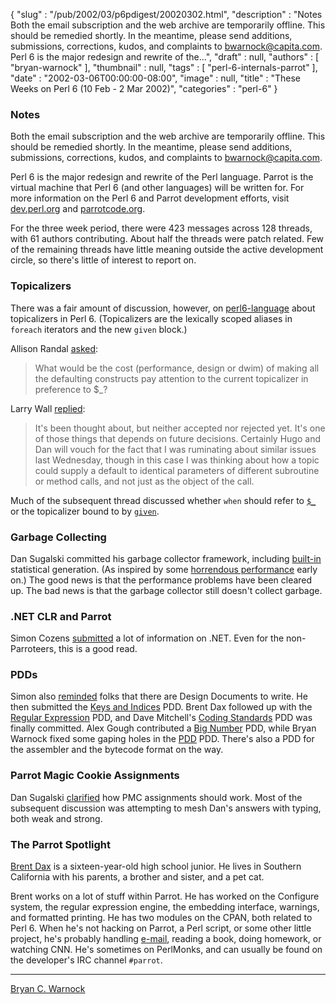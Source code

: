 {
   "slug" : "/pub/2002/03/p6pdigest/20020302.html",
   "description" : "Notes Both the email subscription and the web archive are temporarily offline. This should be remedied shortly. In the meantime, please send additions, submissions, corrections, kudos, and complaints to bwarnock@capita.com. Perl 6 is the major redesign and rewrite of the...",
   "draft" : null,
   "authors" : [
      "bryan-warnock"
   ],
   "thumbnail" : null,
   "tags" : [
      "perl-6-internals-parrot"
   ],
   "date" : "2002-03-06T00:00:00-08:00",
   "image" : null,
   "title" : "These Weeks on Perl 6 (10 Feb - 2 Mar 2002)",
   "categories" : "perl-6"
}



### <span id="Notes">Notes</span>

Both the email subscription and the web archive are temporarily offline. This should be remedied shortly. In the meantime, please send additions, submissions, corrections, kudos, and complaints to <bwarnock@capita.com>.

Perl 6 is the major redesign and rewrite of the Perl language. Parrot is the virtual machine that Perl 6 (and other languages) will be written for. For more information on the Perl 6 and Parrot development efforts, visit [dev.perl.org](http://dev.perl.org/perl6/) and [parrotcode.org](http://www.parrotcode.org/).

For the three week period, there were 423 messages across 128 threads, with 61 authors contributing. About half the threads were patch related. Few of the remaining threads have little meaning outside the active development circle, so there's little of interest to report on.

### <span id="Topicalizers">Topicalizers</span>

There was a fair amount of discussion, however, on [perl6-language](http://archive.develooper.com/perl6-language@perl.org) about topicalizers in Perl 6. (Topicalizers are the lexically scoped aliases in `foreach` iterators and the new `given` block.)

Allison Randal [asked](http://archive.develooper.com/perl6-language@perl.org/msg09165.html):

> What would be the cost (performance, design or dwim) of making all the defaulting constructs pay attention to the current topicalizer in preference to $\_?

Larry Wall [replied](http://archive.develooper.com/perl6-language@perl.org/msg09170.html):

> It's been thought about, but neither accepted nor rejected yet. It's one of those things that depends on future decisions. Certainly Hugo and Dan will vouch for the fact that I was ruminating about similar issues last Wednesday, though in this case I was thinking about how a topic could supply a default to identical parameters of different subroutine or method calls, and not just as the object of the call.

Much of the subsequent thread discussed whether `when` should refer to [`$_`](http://archive.develooper.com/perl6-language@perl.org/msg09200.html) or the topicalizer bound to by [`given`](http://archive.develooper.com/perl6-language@perl.org/msg09202.html).

### <span id="Garbage_Collecting">Garbage Collecting</span>

Dan Sugalski committed his garbage collector framework, including [built-in](http://archive.develooper.com/perl6-internals@perl.org/msg08741.html) statistical generation. (As inspired by some [horrendous performance](http://archive.develooper.com/perl6-internals@perl.org/msg08723.html) early on.) The good news is that the performance problems have been cleared up. The bad news is that the garbage collector still doesn't collect garbage.

### <span id="NET_CLR_and_Parrot">.NET CLR and Parrot</span>

Simon Cozens [submitted](http://archive.develooper.com/perl6-internals@perl.org/msg08641.html) a lot of information on .NET. Even for the non-Parroteers, this is a good read.

### <span id="PDDs">PDDs</span>

Simon also [reminded](http://archive.develooper.com/perl6-internals@perl.org/msg08519.html) folks that there are Design Documents to write. He then submitted the [Keys and Indices](http://archive.develooper.com/perl6-internals@perl.org/msg08523.html) PDD. Brent Dax followed up with the [Regular Expression](http://archive.develooper.com/perl6-internals@perl.org/msg08528.html) PDD, and Dave Mitchell's [Coding Standards](http://archive.develooper.com/perl6-internals@perl.org/msg08555.html) PDD was finally committed. Alex Gough contributed a [Big Number](http://archive.develooper.com/perl6-internals@perl.org/msg08618.html) PDD, while Bryan Warnock fixed some gaping holes in the [PDD](http://archive.develooper.com/perl6-internals@perl.org/msg08677.html) PDD. There's also a PDD for the assembler and the bytecode format on the way.

### <span id="Parrot_Magic_Cookie_Assignments">Parrot Magic Cookie Assignments</span>

Dan Sugalski [clarified](http://archive.develooper.com/perl6-internals@perl.org/msg08446.html) how PMC assignments should work. Most of the subsequent discussion was attempting to mesh Dan's answers with typing, both weak and strong.

### <span id="The_Parrot_Spotlight">The Parrot Spotlight</span>

[Brent Dax](http://brentdax.perlmonk.org) is a sixteen-year-old high school junior. He lives in Southern California with his parents, a brother and sister, and a pet cat.

Brent works on a lot of stuff within Parrot. He has worked on the Configure system, the regular expression engine, the embedding interface, warnings, and formatted printing. He has two modules on the CPAN, both related to Perl 6. When he's not hacking on Parrot, a Perl script, or some other little project, he's probably handling [e-mail](mailto:brentdax@cpan.org), reading a book, doing homework, or watching CNN. He's sometimes on PerlMonks, and can usually be found on the developer's IRC channel `#parrot`.

------------------------------------------------------------------------

[Bryan C. Warnock](http://members.home.com/bcwarno/Perl6/)
